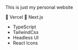 This is just my personal website

🚀 Vercel
🎯 Next.js
 - TypeScript
 - TailwindCss
 - Headless UI
 - React Icons